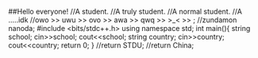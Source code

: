 ##Hello everyone!
//A student.
//A truly student.
//A normal student.
//A .....idk
//owo >> uwu >> ovo >> awa >> qwq >> >_< >> ;
//zundamon nanoda;
#include <bits/stdc++.h>
using namespace std;
int main(){
string school;
cin>>school;
cout<<school;
string country;
cin>>country;
cout<<country;
return 0;
}
//return STDU;
//return China;
